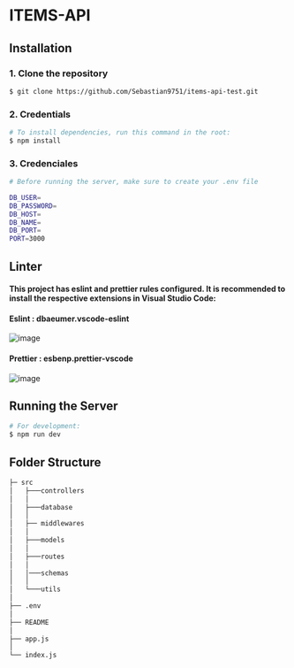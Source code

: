 # ITEMS-API

## Installation
### 1. Clone the repository
```bash
$ git clone https://github.com/Sebastian9751/items-api-test.git
```
### 2. Credentials
```bash
# To install dependencies, run this command in the root:
$ npm install
```
### 3. Credenciales

```bash
# Before running the server, make sure to create your .env file

DB_USER=
DB_PASSWORD=
DB_HOST=
DB_NAME=
DB_PORT=
PORT=3000

```
## Linter
#### This project has eslint and prettier rules configured. It is recommended to install the respective extensions in Visual Studio Code:

#### Eslint : dbaeumer.vscode-eslint

![image](https://user-images.githubusercontent.com/85807291/223141938-3e1dc625-0ca6-4074-b227-9dcfb6aadf47.png)


#### Prettier : esbenp.prettier-vscode

![image](https://user-images.githubusercontent.com/85807291/223141790-e59a323f-834b-461f-bccf-c767ce136354.png)



## Running the Server
```bash
# For development:
$ npm run dev
```



## Folder Structure
```bash
├─ src
│   ├───controllers
│   │
│   ├───database
│   │
│   ├── middlewares
│   │
│   ├───models
│   │
│   ├───routes
│   │
│   │───schemas
│   │
│   └───utils
│
├── .env
│
├── README
│
├── app.js
│
└── index.js
```



